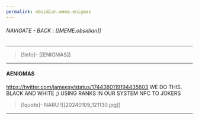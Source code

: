 ```yaml
---
permalink: obsidian.meme.enigmas
---
```


###### NAVIGATE - BACK :  [[MEME.obsidian]]
----
>[!info]- [[ENIGMAS]]
----
#### AENIGMAS






https://twitter.com/jameesy/status/1744380119194435603
WE DO THIS. BLACK AND WHITE ;)
	USING RANKS IN OUR SYSTEM
		NPC TO JOKERS
>[!quote]- NARU
>![[20240109_121130.jpg]]



------

